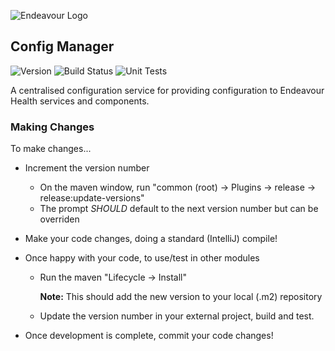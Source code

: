 ![Endeavour Logo](http://www.endeavourhealth.org/github/logo-text-left-cropped.png)

## Config Manager
![Version](https://s3.eu-west-2.amazonaws.com/endeavour-codebuild/Common-Config/badges/version.svg)
![Build Status](https://codebuild.eu-west-2.amazonaws.com/badges?uuid=eyJlbmNyeXB0ZWREYXRhIjoibU1zNDFESDFJSnVQVW5uQmI3NXpIMnozQjlDazNheEVDNFFEa3hkNmZVRW5UTE43bGJLMHVKak0wWWUyVHFJTDFZUWFXMkh5dmpDU293b0QxRGIyTkQ0PSIsIml2UGFyYW1ldGVyU3BlYyI6IkZvcFJSTm44OWMzTGl3a3UiLCJtYXRlcmlhbFNldFNlcmlhbCI6MX0%3D&branch=master)
![Unit Tests](https://s3.eu-west-2.amazonaws.com/endeavour-codebuild/Common-Config/badges/unit-test.svg)

A centralised configuration service for providing configuration to Endeavour Health services and components.


### Making Changes

To make changes...

* Increment the version number
    * On the maven window, run "common (root) -> Plugins -> release -> release:update-versions"
    * The prompt *SHOULD* default to the next version number but can be overriden
* Make your code changes, doing a standard (IntelliJ) compile!
* Once happy with your code, to use/test in other modules
    * Run the maven "Lifecycle -> Install"

        **Note:** This should add the new version to your local (.m2) repository

    * Update the version number in your external project, build and test.

* Once development is complete, commit your code changes!

